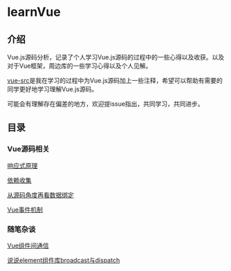 # learnVue

## 介绍

Vue.js源码分析，记录了个人学习Vue.js源码的过程中的一些心得以及收获。以及对于Vue框架，周边库的一些学习心得以及个人见解。

[vue-src](./vue-src)是我在学习的过程中为Vue.js源码加上一些注释，希望可以帮助有需要的同学更好地学习理解Vue.js源码。

可能会有理解存在偏差的地方，欢迎提issue指出，共同学习，共同进步。


## 目录

### Vue源码相关

[响应式原理](./docs/响应式原理.MarkDown)

[依赖收集](./docs/依赖收集.MarkDown)

[从源码角度再看数据绑定](./docs/从源码角度再看数据绑定.MarkDown)

[Vue事件机制](./docs/Vue事件机制.MarkDown)


### 随笔杂谈

[Vue组件间通信](./docs/Vue组件间通信.MarkDown)

[说说element组件库broadcast与dispatch](./docs/说说element组件库broadcast与dispatch.MarkDown)